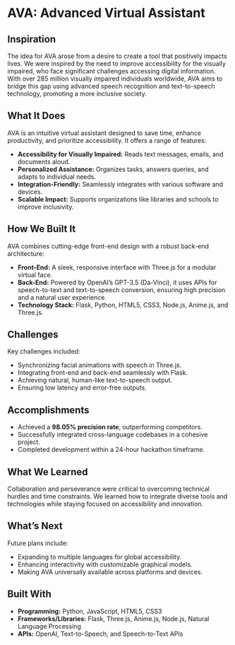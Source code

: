 # AVA: Advanced Virtual Assistant

## Inspiration
The idea for AVA arose from a desire to create a tool that positively impacts lives. We were inspired by the need to improve accessibility for the visually impaired, who face significant challenges accessing digital information. With over 285 million visually impaired individuals worldwide, AVA aims to bridge this gap using advanced speech recognition and text-to-speech technology, promoting a more inclusive society.

## What It Does
AVA is an intuitive virtual assistant designed to save time, enhance productivity, and prioritize accessibility. It offers a range of features:
- **Accessibility for Visually Impaired:** Reads text messages, emails, and documents aloud.
- **Personalized Assistance:** Organizes tasks, answers queries, and adapts to individual needs.
- **Integration-Friendly:** Seamlessly integrates with various software and devices.
- **Scalable Impact:** Supports organizations like libraries and schools to improve inclusivity.

## How We Built It
AVA combines cutting-edge front-end design with a robust back-end architecture:
- **Front-End:** A sleek, responsive interface with Three.js for a modular virtual face.
- **Back-End:** Powered by OpenAI’s GPT-3.5 (Da-Vinci), it uses APIs for speech-to-text and text-to-speech conversion, ensuring high precision and a natural user experience.
- **Technology Stack:** Flask, Python, HTML5, CSS3, Node.js, Anime.js, and Three.js.

## Challenges
Key challenges included:
- Synchronizing facial animations with speech in Three.js.
- Integrating front-end and back-end seamlessly with Flask.
- Achieving natural, human-like text-to-speech output.
- Ensuring low latency and error-free outputs.

## Accomplishments
- Achieved a **98.05% precision rate**, outperforming competitors.
- Successfully integrated cross-language codebases in a cohesive project.
- Completed development within a 24-hour hackathon timeframe.

## What We Learned
Collaboration and perseverance were critical to overcoming technical hurdles and time constraints. We learned how to integrate diverse tools and technologies while staying focused on accessibility and innovation.

## What’s Next
Future plans include:
- Expanding to multiple languages for global accessibility.
- Enhancing interactivity with customizable graphical models.
- Making AVA universally available across platforms and devices.

## Built With
- **Programming:** Python, JavaScript, HTML5, CSS3
- **Frameworks/Libraries:** Flask, Three.js, Anime.js, Node.js, Natural Language Processing
- **APIs:** OpenAI, Text-to-Speech, and Speech-to-Text APIs
